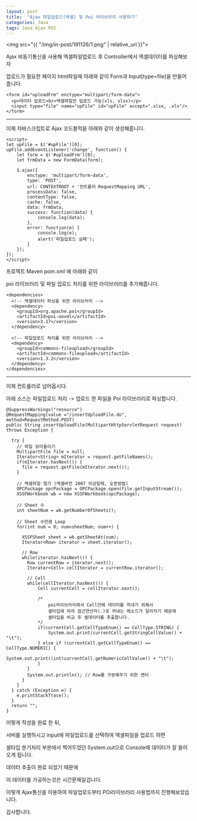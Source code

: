 ```yaml
---
layout: post
title:  "Ajax 파일업로드(엑셀) 및 Poi 라이브러리 사용하기"
categories: Java
tags: Java Ajax POI
---
```


<img src="{{ "/img/in-post/191126/1.png" | relative_url }}">   


Ajax 비동기통신을 사용해 엑셀파일업로드 후 Controller에서 엑셀데이터를 파싱해보자

업로드가 필요한 페이지 html파일에 아래와 같이 Form과 Input[type=file]을 만들어 줍니다.

```
<form id="uploadFrm" enctype="multipart/form-data">
  <p>데이터 업로드<br>엑셀파일만 업로드 가능(xls, xlsx)</p>
  <input type="file" name="upFile" id="upFile" accept=".xlsx, .xls"/>
</form>
```

<hr>

이제 자바스크립트로 Ajax 코드블럭을 아래와 같이 생성해줍니다.

```
<script>
let upFile = $('#upFile')[0];
upFile.addEventListener('change', function() {
    let form = $('#uploadFrm')[0];
    let frmData = new FormData(form);

    $.ajax({
        enctype: 'multipart/form-data',
        type: 'POST',
        url: CONTEXTROOT + '컨트롤러 RequestMapping URL',
        processData: false,   
        contentType: false,
        cache: false,
        data: frmData,
        success: function(data) {
            console.log(data);
        },
        error: function(e) {
            console.log(e);
            alert('파일업로드 실패');
        }
    });
});
</script>
```

프로젝트 Maven pom.xml 에 아래와 같이

poi 라이브러리 및 파일 업로드 처리를 위한 라이브러리를 추가해줍니다.

```
<dependencies>
  <!-- 엑셀데이터 파싱을 위한 라이브러리 -->
  <dependency>
    <groupId>org.apache.poi</groupId>
    <artifactId>poi-ooxml</artifactId>
    <version>3.17</version>
  </dependency>

  <!-- 파일업로드 처리를 위한 라이브러리 -->
  <dependency>
    <groupId>commons-fileupload</groupId>
    <artifactId>commons-fileupload</artifactId>
    <version>1.3.2</version>
  </dependency>
</dependencies>
```

<hr>

이제 컨트롤러로 넘어옵시다.

아래 소스는 파일업로드 처리 -> 업로드 한 파일을 Poi 라이브러리로 파싱합니다.

```
@SuppressWarnings("resource")
@RequestMapping(value ="/insertUploadFile.do", method=RequestMethod.POST)
public String insertUploadFile(MultipartHttpServletRequest request) throws Exception {
  
  try {
    // 파일 읽어들이기
    MultipartFile file = null;
    Iterator<String> mIterator = request.getFileNames();
    if(mIterator.hasNext()) {
      file = request.getFile(mIterator.next());
    }

    // 엑셀파일 열기 (엑셀버전 2007 이상일때, 오픈방법)
    OPCPackage opcPackage = OPCPackage.open(file.getInputStream());
    XSSFWorkbook wb = new XSSFWorkbook(opcPackage);

    // Sheet 수
    int sheetNum = wb.getNumberOfSheets();

    // Sheet 수만큼 Loop
    for(int num = 0; num<sheetNum; num++) {

      XSSFSheet sheet = wb.getSheetAt(num);
      Iterator<Row> iterator = sheet.iterator();

      // Row
      while(iterator.hasNext()) {
        Row currentRow = iterator.next();
      	Iterator<Cell> cellIterator = currentRow.iterator();
        
        // Cell
        while(cellIterator.hasNext()) {
      		Cell currentCell = cellIterator.next();
			
            /*
            	poi라이브러리에서 Cell안에 데이터를 꺼내기 위해서
                셀타입에 따라 접근연산자(.)로 꺼내는 메소드가 달라지기 때문에
                셀타입을 비교 후 셀데이터를 추출합니다.
            */
            if(currentCell.getCellTypeEnum() == CellType.STRING) {
            	System.out.print(currentCell.getStringCellValue() + "\t");
            } else if (currentCell.getCellTypeEnum() == CellType.NUMERIC) {
            	System.out.print((int)currentCell.getNumericCellValue() + "\t");
            }
      	}
      	System.out.println(); // Row를 구분해주기 위한 엔터
      }
	}
  } catch (Exception e) {
    e.printStackTrace();
  }
  return "";
}
```

이렇게 작성을 완료 한 뒤,

서버를 실행하시고 input에 파일업로드를 선택하여 엑셀파일을 업로드 하면

셀타입 분기처리 부분에서 찍어두었던 System.out으로 Console에 데이터가 잘 들어오게 됩니다.

데이터 추출이 완료 되었기 때문에

이 데이터를 가공하는것은 시간문제일겁니다.

이렇게 Ajax통신을 이용하여 파일업로드부터 POi라이브러리 사용법까지 진행해보았습니다.

감사합니다.


